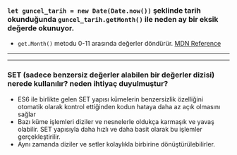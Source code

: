 ### `let guncel_tarih = new Date(Date.now())` şeklinde tarih okunduğunda `guncel_tarih.getMonth()` ile neden ay bir eksik değerde okunuyor.

- `get.Month()` metodu 0-11 arasında değerler döndürür.  [MDN Reference](https://developer.mozilla.org/en-US/docs/Web/JavaScript/Reference/Global_Objects/Date/getMonth)
---
---

### SET (sadece benzersiz değerler alabilen bir değerler dizisi) nerede kullanılır? neden ihtiyaç duyulmuştur?
- ES6 ile birlikte gelen SET yapısı kümelerin benzersizlik özelliğini otomatik olarak kontrol ettiğinden kodun hataya daha az açık olmasını sağlar
- Bazı küme işlemleri diziler ve nesnelerle oldukça karmaşık ve yavaş olabilir. SET yapısıyla daha hızlı ve daha basit olarak bu işlemler gerçekleştirilir.
- Aynı zamanda diziler ve setler kolaylıkla birbirine dönüştürülebilirler.